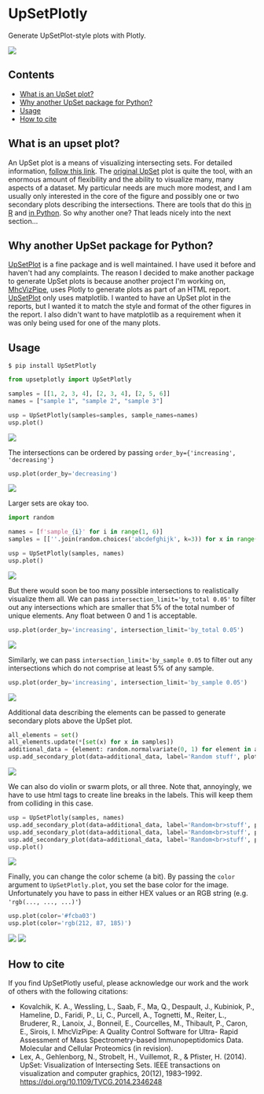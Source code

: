 # UpSetPlotly

Generate UpSetPlot-style plots with Plotly.

![](.README_images/w_all_secondary_plots.png)

## Contents

- [What is an UpSet plot?](#what-is)
- [Why another UpSet package for Python?](#why-another)
- [Usage](#usage)
- [How to cite](#how-to-cite)

<a id="what-is"></a>

## What is an upset plot?

An UpSet plot is a means of visualizing intersecting sets. For detailed information, 
[follow this link](https://jku-vds-lab.at/tools/upset/). The [original UpSet](https://www.ncbi.nlm.nih.gov/pmc/articles/PMC4720993/) 
plot is quite the tool, with an enormous amount of flexibility and the ability to visualize many, many aspects of 
a dataset. My particular needs are much more modest, and I am usually only interested in the core of the figure 
and possibly one or two secondary plots describing the intersections. There are tools that do this [in R](https://github.com/hms-dbmi/UpSetR)
and [in Python](https://github.com/jnothman/UpSetPlot). So why another one? That leads nicely into the next section...

<a id="why-another"></a>

## Why another UpSet package for Python?

[UpSetPlot](https://github.com/jnothman/UpSetPlot) is a fine package and is well maintained. I have used it before and 
haven't had any complaints. The reason I decided to make another package to generate 
UpSet plots is because another project I'm working on, [MhcVizPipe](https://github.com/CaronLab/MhcVizPipe), uses 
Plotly to generate plots as part of an HTML report. [UpSetPlot](https://github.com/jnothman/UpSetPlot) only uses 
matplotlib. I wanted to have an UpSet plot in the reports, but I wanted it to 
match the style and format of the other figures in the report. I also didn't want to have matplotlib as a requirement 
when it was only being used for one of the many plots.

<a id="usage"></a>

## Usage

```shell
$ pip install UpSetPlotly
```

```python
from upsetplotly import UpSetPlotly

samples = [[1, 2, 3, 4], [2, 3, 4], [2, 5, 6]]
names = ["sample 1", "sample 2", "sample 3"]

usp = UpSetPlotly(samples=samples, sample_names=names)
usp.plot()
```

![](.README_images/basic_upsetplot.png)

The intersections can be ordered by passing `order_by={'increasing', 'decreasing'}`

```python
usp.plot(order_by='decreasing')
```
![](.README_images/decreasing_upsetplot.png)

Larger sets are okay too.

```python
import random

names = [f'sample_{i}' for i in range(1, 6)]
samples = [[''.join(random.choices('abcdefghijk', k=3)) for x in range(random.randint(1000, 3000))] for i in range(5)]

usp = UpSetPlotly(samples, names)
usp.plot()
```

![](.README_images/bigger_example.png)

But there would soon be too many possible intersections to realistically visualize them all. 
We can pass `intersection_limit='by_total 0.05'` to filter out any intersections which are smaller
that 5% of the total number of unique elements. Any float between 0 and 1 is acceptable.

```python
usp.plot(order_by='increasing', intersection_limit='by_total 0.05')
```

![](.README_images/bigger_example_by_total_filter.png)

Similarly, we can pass `intersection_limit='by_sample 0.05` to filter out any intersections which
do not comprise at least 5% of any sample.

```python
usp.plot(order_by='increasing', intersection_limit='by_sample 0.05')
```

![](.README_images/bigger_example_by_sample_filtered.png)

Additional data describing the elements can be passed to generate secondary plots above the 
UpSet plot.

```python
all_elements = set()
all_elements.update(*[set(x) for x in samples])
additional_data = {element: random.normalvariate(0, 1) for element in all_elements}
usp.add_secondary_plot(data=additional_data, label='Random stuff', plot_type='box')
```

![](.README_images/w_secondary_boxplot.png)

We can also do violin or swarm plots, or all three. Note that, annoyingly, we have to use html tags to create
line breaks in the labels. This will keep them from colliding in this case.

```python
usp = UpSetPlotly(samples, names)
usp.add_secondary_plot(data=additional_data, label='Random<br>stuff', plot_type='box')
usp.add_secondary_plot(data=additional_data, label='Random<br>stuff', plot_type='violin')
usp.add_secondary_plot(data=additional_data, label='Random<br>stuff', plot_type='swarm')
usp.plot()
```

![](.README_images/w_all_secondary_plots.png)

Finally, you can change the color scheme (a bit). By passing the `color` argument to 
`UpSetPlotly.plot`, you set the base color for the image. Unfortunately you have to pass
in either HEX values or an RGB string (e.g. `'rgb(..., ..., ...)'`)

```python
usp.plot(color='#fcba03')
usp.plot(color='rgb(212, 87, 185)')
```

![](.README_images/colored_example.png)
![](.README_images/another_colored_example.png)

<a id="how-to-cite"></a>

## How to cite

If you find UpSetPlotly useful, please acknowledge our work and the work of others with the following citations:

- Kovalchik, K. A., Wessling, L., Saab, F., Ma, Q., Despault, J., Kubiniok, P., Hameline, D., Faridi, P., Li, C., Purcell, A., Tognetti, M., Reiter,
L., Bruderer, R., Lanoix, J., Bonneil, E., Courcelles, M., Thibault, P., Caron, E., Sirois, I. MhcVizPipe: A Quality Control Software for Ultra-
Rapid Assessment of Mass Spectrometry-based Immunopeptidomics Data. Molecular and Cellular Proteomics (in revision).
- Lex, A., Gehlenborg, N., Strobelt, H., Vuillemot, R., & Pfister, H. (2014). UpSet: Visualization of Intersecting 
Sets. IEEE transactions on visualization and computer graphics, 20(12), 1983–1992. https://doi.org/10.1109/TVCG.2014.2346248